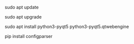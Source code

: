 sudo apt update

sudo apt upgrade

sudo apt install python3-pyqt5 python3-pyqt5.qtwebengine

pip install configparser

